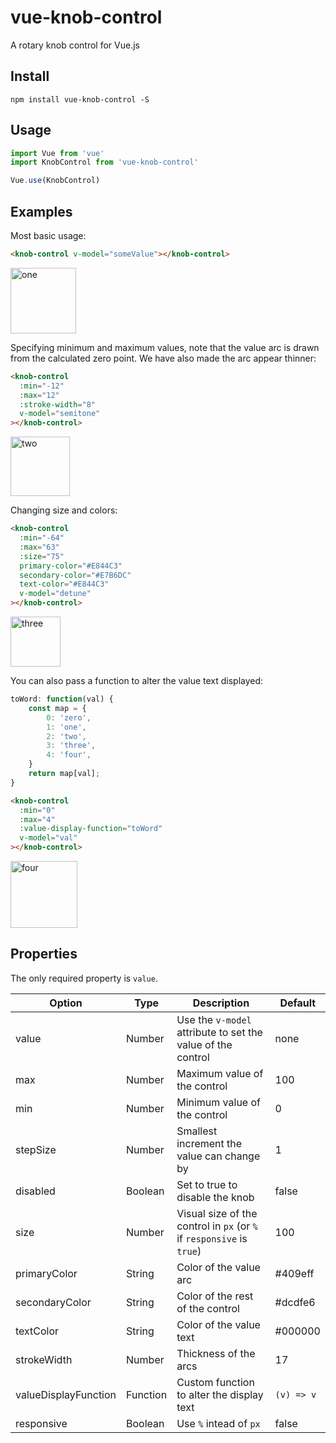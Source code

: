# vue-knob-control
A rotary knob control for Vue.js

## Install
```shell
npm install vue-knob-control -S
```

## Usage

```javascript
import Vue from 'vue'
import KnobControl from 'vue-knob-control'

Vue.use(KnobControl)
```

## Examples

Most basic usage:
```html
<knob-control v-model="someValue"></knob-control>
```
<img width="105" alt="one" src="https://user-images.githubusercontent.com/6402557/39788944-c86fd9f2-52e1-11e8-91f1-cb89cec6bf77.png">

Specifying minimum and maximum values, note that the value arc is drawn from the calculated zero point. We have also made the arc appear thinner:
```html
<knob-control
  :min="-12"
  :max="12"
  :stroke-width="8"
  v-model="semitone"
></knob-control>
```
<img width="95" alt="two" src="https://user-images.githubusercontent.com/6402557/39788946-c8b784d2-52e1-11e8-9922-841bb6331d48.png">

Changing size and colors:
```html
<knob-control
  :min="-64"
  :max="63"
  :size="75"
  primary-color="#E844C3"
  secondary-color="#E7B6DC"
  text-color="#E844C3"
  v-model="detune"
></knob-control>
```
<img width="80" alt="three" src="https://user-images.githubusercontent.com/6402557/39788945-c88ae45e-52e1-11e8-98ec-f73600cc505d.png">

You can also pass a function to alter the value text displayed:
```javascript
toWord: function(val) {
    const map = {
        0: 'zero',
        1: 'one',
        2: 'two',
        3: 'three',
        4: 'four',
    }
    return map[val];
}
```

```html
<knob-control
  :min="0"
  :max="4"
  :value-display-function="toWord"
  v-model="val"
></knob-control>
```
<img width="107" alt="four" src="https://user-images.githubusercontent.com/6402557/39789354-331a636a-52e4-11e8-9464-6627b3e11add.png">

## Properties

The only required property is `value`.

Option | Type | Description | Default
-------|------|-------------|--------
value | Number | Use the `v-model` attribute to set the value of the control | none
max | Number | Maximum value of the control | 100
min | Number | Minimum value of the control | 0
stepSize | Number | Smallest increment the value can change by | 1
disabled | Boolean | Set to true to disable the knob | false
size | Number | Visual size of the control in `px` (or `%` if `responsive` is `true`) | 100
primaryColor | String | Color of the value arc | #409eff
secondaryColor | String | Color of the rest of the control | #dcdfe6
textColor | String | Color of the value text | #000000
strokeWidth | Number | Thickness of the arcs | 17
valueDisplayFunction | Function | Custom function to alter the display text | `(v) => v`
responsive | Boolean | Use `%` intead of `px` | false
